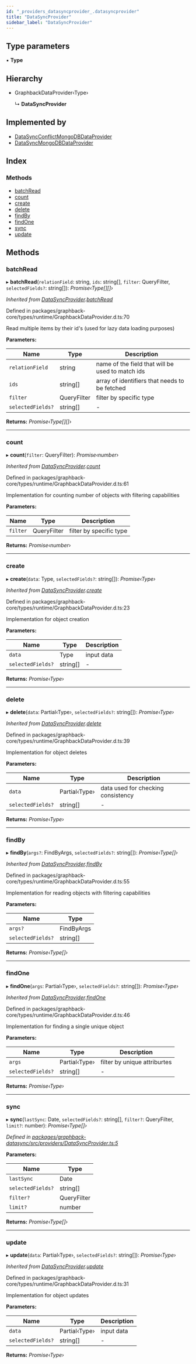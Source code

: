 ```yaml
---
id: "_providers_datasyncprovider_.datasyncprovider"
title: "DataSyncProvider"
sidebar_label: "DataSyncProvider"
---
```


## Type parameters

▪ **Type**

## Hierarchy

* GraphbackDataProvider‹Type›

  ↳ **DataSyncProvider**

## Implemented by

* [DataSyncConflictMongoDBDataProvider](../classes/_providers_datasyncconflictprovider_.datasyncconflictmongodbdataprovider.md)
* [DataSyncMongoDBDataProvider](../classes/_providers_datasyncmongodbdataprovider_.datasyncmongodbdataprovider.md)

## Index

### Methods

* [batchRead](_providers_datasyncprovider_.datasyncprovider.md#batchread)
* [count](_providers_datasyncprovider_.datasyncprovider.md#count)
* [create](_providers_datasyncprovider_.datasyncprovider.md#create)
* [delete](_providers_datasyncprovider_.datasyncprovider.md#delete)
* [findBy](_providers_datasyncprovider_.datasyncprovider.md#findby)
* [findOne](_providers_datasyncprovider_.datasyncprovider.md#findone)
* [sync](_providers_datasyncprovider_.datasyncprovider.md#sync)
* [update](_providers_datasyncprovider_.datasyncprovider.md#update)

## Methods

###  batchRead

▸ **batchRead**(`relationField`: string, `ids`: string[], `filter`: QueryFilter, `selectedFields?`: string[]): *Promise‹Type[][]›*

*Inherited from [DataSyncProvider](_providers_datasyncprovider_.datasyncprovider.md).[batchRead](_providers_datasyncprovider_.datasyncprovider.md#batchread)*

Defined in packages/graphback-core/types/runtime/GraphbackDataProvider.d.ts:70

Read multiple items by their id's (used for lazy data loading purposes)

**Parameters:**

Name | Type | Description |
------ | ------ | ------ |
`relationField` | string | name of the field that will be used to match ids |
`ids` | string[] | array of identifiers that needs to be fetched |
`filter` | QueryFilter | filter by specific type  |
`selectedFields?` | string[] | - |

**Returns:** *Promise‹Type[][]›*

___

###  count

▸ **count**(`filter`: QueryFilter): *Promise‹number›*

*Inherited from [DataSyncProvider](_providers_datasyncprovider_.datasyncprovider.md).[count](_providers_datasyncprovider_.datasyncprovider.md#count)*

Defined in packages/graphback-core/types/runtime/GraphbackDataProvider.d.ts:61

Implementation for counting number of objects with filtering capabilities

**Parameters:**

Name | Type | Description |
------ | ------ | ------ |
`filter` | QueryFilter | filter by specific type  |

**Returns:** *Promise‹number›*

___

###  create

▸ **create**(`data`: Type, `selectedFields?`: string[]): *Promise‹Type›*

*Inherited from [DataSyncProvider](_providers_datasyncprovider_.datasyncprovider.md).[create](_providers_datasyncprovider_.datasyncprovider.md#create)*

Defined in packages/graphback-core/types/runtime/GraphbackDataProvider.d.ts:23

Implementation for object creation

**Parameters:**

Name | Type | Description |
------ | ------ | ------ |
`data` | Type | input data |
`selectedFields?` | string[] | - |

**Returns:** *Promise‹Type›*

___

###  delete

▸ **delete**(`data`: Partial‹Type›, `selectedFields?`: string[]): *Promise‹Type›*

*Inherited from [DataSyncProvider](_providers_datasyncprovider_.datasyncprovider.md).[delete](_providers_datasyncprovider_.datasyncprovider.md#delete)*

Defined in packages/graphback-core/types/runtime/GraphbackDataProvider.d.ts:39

Implementation for object deletes

**Parameters:**

Name | Type | Description |
------ | ------ | ------ |
`data` | Partial‹Type› | data used for checking consistency |
`selectedFields?` | string[] | - |

**Returns:** *Promise‹Type›*

___

###  findBy

▸ **findBy**(`args?`: FindByArgs, `selectedFields?`: string[]): *Promise‹Type[]›*

*Inherited from [DataSyncProvider](_providers_datasyncprovider_.datasyncprovider.md).[findBy](_providers_datasyncprovider_.datasyncprovider.md#findby)*

Defined in packages/graphback-core/types/runtime/GraphbackDataProvider.d.ts:55

Implementation for reading objects with filtering capabilities

**Parameters:**

Name | Type |
------ | ------ |
`args?` | FindByArgs |
`selectedFields?` | string[] |

**Returns:** *Promise‹Type[]›*

___

###  findOne

▸ **findOne**(`args`: Partial‹Type›, `selectedFields?`: string[]): *Promise‹Type›*

*Inherited from [DataSyncProvider](_providers_datasyncprovider_.datasyncprovider.md).[findOne](_providers_datasyncprovider_.datasyncprovider.md#findone)*

Defined in packages/graphback-core/types/runtime/GraphbackDataProvider.d.ts:46

Implementation for finding a single unique object

**Parameters:**

Name | Type | Description |
------ | ------ | ------ |
`args` | Partial‹Type› | filter by unique attriburtes |
`selectedFields?` | string[] | - |

**Returns:** *Promise‹Type›*

___

###  sync

▸ **sync**(`lastSync`: Date, `selectedFields?`: string[], `filter?`: QueryFilter, `limit?`: number): *Promise‹Type[]›*

*Defined in [packages/graphback-datasync/src/providers/DataSyncProvider.ts:5](https://github.com/aerogear/graphback/blob/bc616b51/packages/graphback-datasync/src/providers/DataSyncProvider.ts#L5)*

**Parameters:**

Name | Type |
------ | ------ |
`lastSync` | Date |
`selectedFields?` | string[] |
`filter?` | QueryFilter |
`limit?` | number |

**Returns:** *Promise‹Type[]›*

___

###  update

▸ **update**(`data`: Partial‹Type›, `selectedFields?`: string[]): *Promise‹Type›*

*Inherited from [DataSyncProvider](_providers_datasyncprovider_.datasyncprovider.md).[update](_providers_datasyncprovider_.datasyncprovider.md#update)*

Defined in packages/graphback-core/types/runtime/GraphbackDataProvider.d.ts:31

Implementation for object updates

**Parameters:**

Name | Type | Description |
------ | ------ | ------ |
`data` | Partial‹Type› | input data |
`selectedFields?` | string[] | - |

**Returns:** *Promise‹Type›*

